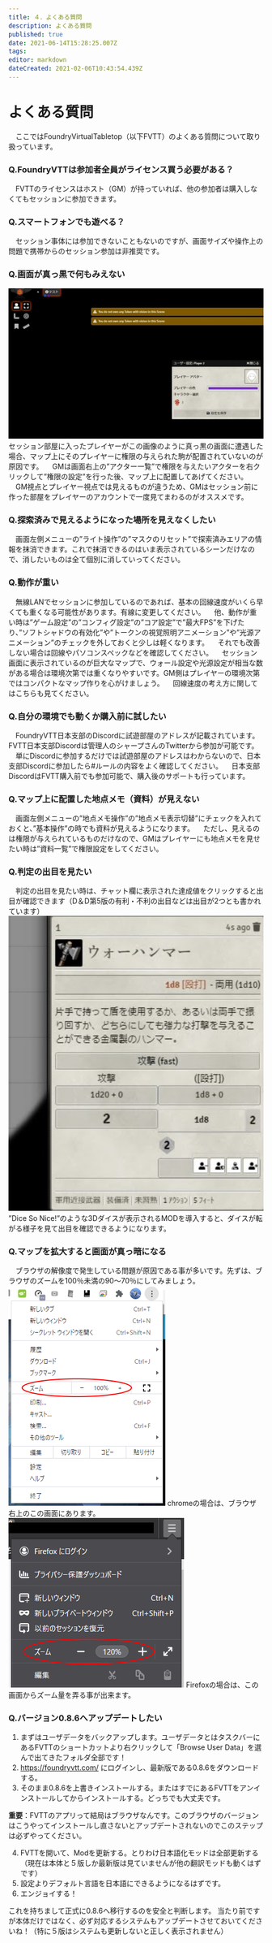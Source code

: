```yaml
---
title: ４．よくある質問
description: よくある質問
published: true
date: 2021-06-14T15:28:25.007Z
tags: 
editor: markdown
dateCreated: 2021-02-06T10:43:54.439Z
---
```


# よくある質問
　ここではFoundryVirtualTabletop（以下FVTT）のよくある質問について取り扱っています。

### Q.FoundryVTTは参加者全員がライセンス買う必要がある？
　FVTTのライセンスはホスト（GM）が持っていれば、他の参加者は購入しなくてもセッションに参加できます。
### Q.スマートフォンでも遊べる？
　セッション事体には参加できないこともないのですが、画面サイズや操作上の問題で携帯からのセッション参加は非推奨です。
### Q.画面が真っ黒で何もみえない
![画面が真っ黒で何もみえない.jpg](/images/japanese-community/画面が真っ黒で何もみえない.jpg)
　セッション部屋に入ったプレイヤーがこの画像のように真っ黒の画面に遭遇した場合、マップ上にそのプレイヤーに権限の与えられた駒が配置されていないのが原因です。
　GMは画面右上の”アクター一覧”で権限を与えたいアクターを右クリックして”権限の設定”を行った後、マップ上に配置してあげてください。
　GM視点とプレイヤー視点では見えるものが違うため、GMはセッション前に作った部屋をプレイヤーのアカウントで一度見てまわるのがオススメです。
### Q.探索済みで見えるようになった場所を見えなくしたい
　画面左側メニューの”ライト操作”の”マスクのリセット”で探索済みエリアの情報を抹消できます。これで抹消できるのはいま表示されているシーンだけなので、消したいものは全て個別に消していってください。
### Q.動作が重い
　無線LANでセッションに参加しているのであれば、基本の回線速度がいくら早くても重くなる可能性があります。有線に変更してください。
　他、動作が重い時は”ゲーム設定”の”コンフィグ設定”の”コア設定”で”最大FPS”を下げたり、”ソフトシャドウの有効化”や”トークンの視覚照明アニメーション”や”光源アニメーション”のチェックを外しておくと少しは軽くなります。
　それでも改善しない場合は回線やパソコンスペックなどを確認してください。
　セッション画面に表示されているのが巨大なマップで、ウォール設定や光源設定が相当な数がある場合は環境次第では重くなりやすいです。GM側はプレイヤーの環境次第ではコンパクトなマップ作りを心がけましょう。
　回線速度の考え方に関してはこちらも見てください。
### Q.自分の環境でも動くか購入前に試したい
　FoundryVTT日本支部のDiscordに試遊部屋のアドレスが記載されています。FVTT日本支部Discordは管理人のシャープさんのTwitterから参加が可能です。
　単にDiscordに参加するだけでは試遊部屋のアドレスはわからないので、日本支部Discordに参加したら#ルールの内容をよく確認してください。
　日本支部DiscordはFVTT購入前でも参加可能で、購入後のサポートも行っています。
### Q.マップ上に配置した地点メモ（資料）が見えない
　画面左側メニューの”地点メモ操作”の”地点メモ表示切替”にチェックを入れておくと、”基本操作”の時でも資料が見えるようになります。
　ただし、見えるのは権限が与えられているものだけなので、GMはプレイヤーにも地点メモを見せたい時は”資料一覧”で権限設定をしてください。
### Q.判定の出目を見たい
　判定の出目を見たい時は、チャット欄に表示された達成値をクリックすると出目が確認できます（D＆D第5版の有利・不利の出目などは出目が2つとも書かれています）
![判定の出目を見たい.jpg](/images/japanese-community/判定の出目を見たい.jpg)
　”Dice So Nice!”のような3Dダイスが表示されるMODを導入すると、ダイスが転がる様子を見て出目を確認できるようになります。
 
 ### Q.マップを拡大すると画面が真っ暗になる
　ブラウザの解像度で発生している問題が原因である事が多いです。先ずは、ブラウザのズームを100％未満の90～70％にしてみましょう。
![chromeズーム.png](/images/japanese-community/chromeズーム.png)
chromeの場合は、ブラウザ右上のこの画面にあります。
![firefoxズーム.png](/images/japanese-community/firefoxズーム.png)
Firefoxの場合は、この画面からズーム量を弄る事が出来ます。

 ### Q.バージョン0.8.6へアップデートしたい
1. まずはユーザデータをバックアップします。ユーザデータとはタスクバーにあるFVTTのショートカットより右クリックして「Browse User Data」を選んで出てきたフォルダ全部です！
1. https://foundryvtt.com/ にログインし、最新版である0.8.6をダウンロードする。
1. そのまま0.8.6を上書きインストールする。またはすでにあるFVTTをアンインストールしてからインストールする。どっちでも大丈夫です。


**重要**：FVTTのアプリって結局はブラウザなんです。このブラウザのバージョンはこうやってインストールし直さないとアップデートされないのでこのステップは必ずやってください。


4. FVTTを開いて、Modを更新する。とりわけ日本語化モッドは全部更新する（現在は本体と５版しか最新版は見ていませんが他の翻訳モッドも動くはずです）
1. 設定よりデフォルト言語を日本語にできるようになるはずです。
1. エンジョイする！

これを持ちまして正式に0.8.6へ移行するのを安全と判断します。
当たり前ですが本体だけではなく、必ず対応するシステムもアップデートさせておいてくださいね！（特に５版はシステムも更新しないと正しく表示されません）